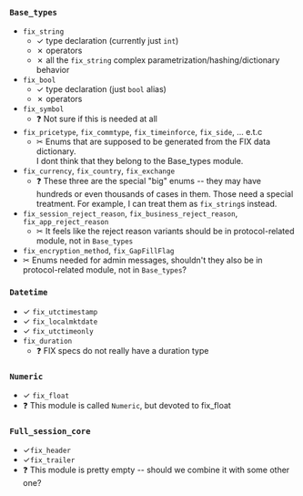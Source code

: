 ### `Base_types` 
* `fix_string` 
  * &#10003; type declaration (currently just `int`)
  * &#10007; operators
  * &#10007; all the `fix_string` complex parametrization/hashing/dictionary behavior   
* `fix_bool`
  * &#10003; type declaration (just `bool` alias)
  * &#10007; operators
* `fix_symbol` 
   * &#10067; Not sure if this is needed at all
* `fix_pricetype`, `fix_commtype`, `fix_timeinforce`, `fix_side`, ... e.t.c
   * &#9986;  Enums that are supposed to be generated from the FIX data dictionary.  
  I dont think that they belong to the Base_types module.  
* `fix_currency`, `fix_country`, `fix_exchange`
  * &#10067; These three are the special "big" enums -- they may have hundreds or even thousands of cases in them. Those need a special treatment. For example, I can treat them as `fix_string`s instead.   
*  `fix_session_reject_reason`, `fix_business_reject_reason`, `fix_app_reject_reason`
    * &#9986;  It feels like the reject reason variants should be in protocol-related module, not in `Base_types` 
*  `fix_encryption_method`, `fix_GapFillFlag`
  *  &#9986;  Enums needed for admin messages,  shouldn't they also be in protocol-related module, not in `Base_types`?

### `Datetime`
* &#10003;  `fix_utctimestamp`
* &#10003;  `fix_localmktdate`
* &#10003;  `fix_utctimeonly`
* `fix_duration`
   * &#10067; FIX specs do not really have a duration type 

### `Numeric`
 * &#10003;  `fix_float` 
 * &#10067; This module is called `Numeric`, but devoted to fix_float

### `Full_session_core`
 * &#10003;`fix_header` 
 * &#10003;`fix_trailer`
 * &#10067; This module is pretty empty -- should we combine it with some other one?
